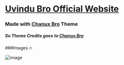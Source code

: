 # [Uvindu Bro Official Website](https://www.uvindubro.tk/)


### Made with [Chanux Bro](https://www.chanuxbro.com) Theme

#####  So Theme Credits goes to [Chanux Bro](https://www.chanuxbro.com)



###Images 🔥

![image](https://user-images.githubusercontent.com/79355885/116966552-0f029500-acce-11eb-9b5e-84feeb31afee.png)
